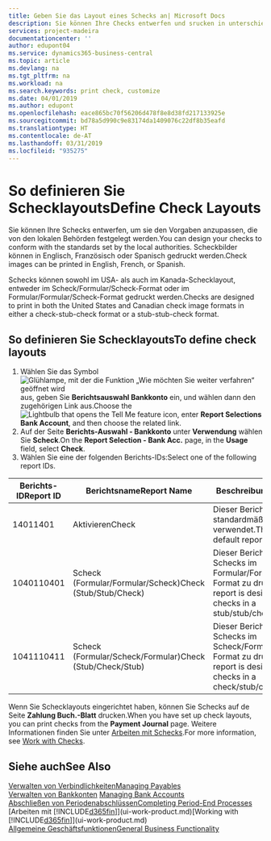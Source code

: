 ```yaml
---
title: Geben Sie das Layout eines Schecks an| Microsoft Docs
description: Sie können Ihre Checks entwerfen und srucken in unterschiedliche Formaten, um Standardwerten zu entsprechen.
services: project-madeira
documentationcenter: ''
author: edupont04
ms.service: dynamics365-business-central
ms.topic: article
ms.devlang: na
ms.tgt_pltfrm: na
ms.workload: na
ms.search.keywords: print check, customize
ms.date: 04/01/2019
ms.author: edupont
ms.openlocfilehash: eace865bc70f56206d478f8e8d38fd217133925e
ms.sourcegitcommit: bd78a5d990c9e83174da1409076c22df8b35eafd
ms.translationtype: HT
ms.contentlocale: de-AT
ms.lasthandoff: 03/31/2019
ms.locfileid: "935275"
---
```

# <a name="define-check-layouts"></a><span data-ttu-id="59a8c-103">So definieren Sie Schecklayouts</span><span class="sxs-lookup"><span data-stu-id="59a8c-103">Define Check Layouts</span></span>
<span data-ttu-id="59a8c-104">Sie können Ihre Schecks entwerfen, um sie den Vorgaben anzupassen, die von den lokalen Behörden festgelegt werden.</span><span class="sxs-lookup"><span data-stu-id="59a8c-104">You can design your checks to conform with the standards set by the local authorities.</span></span> <span data-ttu-id="59a8c-105">Scheckbilder können in Englisch, Französisch oder Spanisch gedruckt werden.</span><span class="sxs-lookup"><span data-stu-id="59a8c-105">Check images can be printed in English, French, or Spanish.</span></span>

<span data-ttu-id="59a8c-106">Schecks können sowohl im USA- als auch im Kanada-Schecklayout, entweder im Scheck/Formular/Scheck-Format oder im Formular/Formular/Scheck-Format gedruckt werden.</span><span class="sxs-lookup"><span data-stu-id="59a8c-106">Checks are designed to print in both the United States and Canadian check image formats in either a check-stub-check format or a stub-stub-check format.</span></span>

## <a name="to-define-check-layouts"></a><span data-ttu-id="59a8c-107">So definieren Sie Schecklayouts</span><span class="sxs-lookup"><span data-stu-id="59a8c-107">To define check layouts</span></span>
1. <span data-ttu-id="59a8c-108">Wählen Sie das Symbol ![Glühlampe, mit der die Funktion „Wie möchten Sie weiter verfahren“ geöffnet wird](media/ui-search/search_small.png "Wie möchten Sie weiter verfahren?") aus, geben Sie **Berichtsauswahl Bankkonto** ein, und wählen dann den zugehörigen Link aus.</span><span class="sxs-lookup"><span data-stu-id="59a8c-108">Choose the ![Lightbulb that opens the Tell Me feature](media/ui-search/search_small.png "Tell me what you want to do") icon, enter **Report Selections Bank Account**, and then choose the related link.</span></span>
2. <span data-ttu-id="59a8c-109">Auf der Seite **Berichts-Auswahl - Bankkonto** unter **Verwendung** wählen Sie **Scheck**.</span><span class="sxs-lookup"><span data-stu-id="59a8c-109">On the **Report Selection - Bank Acc.** page, in the **Usage** field, select **Check**.</span></span>
3. <span data-ttu-id="59a8c-110">Wählen Sie eine der folgenden Berichts-IDs:</span><span class="sxs-lookup"><span data-stu-id="59a8c-110">Select one of the following report IDs.</span></span>

| <span data-ttu-id="59a8c-111">Berichts-ID</span><span class="sxs-lookup"><span data-stu-id="59a8c-111">Report ID</span></span> | <span data-ttu-id="59a8c-112">Berichtsname</span><span class="sxs-lookup"><span data-stu-id="59a8c-112">Report Name</span></span> | <span data-ttu-id="59a8c-113">Beschreibung</span><span class="sxs-lookup"><span data-stu-id="59a8c-113">Description</span></span> |
| --- | --- | --- |
| <span data-ttu-id="59a8c-114">1401</span><span class="sxs-lookup"><span data-stu-id="59a8c-114">1401</span></span> |<span data-ttu-id="59a8c-115">Aktivieren</span><span class="sxs-lookup"><span data-stu-id="59a8c-115">Check</span></span> |<span data-ttu-id="59a8c-116">Dieser Bericht wird standardmäßig verwendet.</span><span class="sxs-lookup"><span data-stu-id="59a8c-116">This is the default report.</span></span> |
| <span data-ttu-id="59a8c-117">10401</span><span class="sxs-lookup"><span data-stu-id="59a8c-117">10401</span></span> |<span data-ttu-id="59a8c-118">Scheck (Formular/Formular/Scheck)</span><span class="sxs-lookup"><span data-stu-id="59a8c-118">Check (Stub/Stub/Check)</span></span> |<span data-ttu-id="59a8c-119">Dieser Bericht dient dazu, Schecks im Formular/Formular/Scheck-Format zu drucken.</span><span class="sxs-lookup"><span data-stu-id="59a8c-119">This report is designed to print checks in a stub/stub/check format.</span></span> |
| <span data-ttu-id="59a8c-120">10411</span><span class="sxs-lookup"><span data-stu-id="59a8c-120">10411</span></span> |<span data-ttu-id="59a8c-121">Scheck (Formular/Scheck/Formular)</span><span class="sxs-lookup"><span data-stu-id="59a8c-121">Check (Stub/Check/Stub)</span></span> |<span data-ttu-id="59a8c-122">Dieser Bericht dient dazu, Schecks im Scheck/Formular/Scheck-Format zu drucken.</span><span class="sxs-lookup"><span data-stu-id="59a8c-122">This report is designed to print checks in a check/stub/check format.</span></span> |

<span data-ttu-id="59a8c-123">Wenn Sie Schecklayouts eingerichtet haben, können Sie Schecks auf de Seite **Zahlung Buch.-Blatt** drucken.</span><span class="sxs-lookup"><span data-stu-id="59a8c-123">When you have set up check layouts, you can print checks from the **Payment Journal** page.</span></span> <span data-ttu-id="59a8c-124">Weitere Informationen finden Sie unter [Arbeiten mit Schecks](payables-how-work-checks.md).</span><span class="sxs-lookup"><span data-stu-id="59a8c-124">For more information, see [Work with Checks](payables-how-work-checks.md).</span></span>

## <a name="see-also"></a><span data-ttu-id="59a8c-125">Siehe auch</span><span class="sxs-lookup"><span data-stu-id="59a8c-125">See Also</span></span>
[<span data-ttu-id="59a8c-126">Verwalten von Verbindlichkeiten</span><span class="sxs-lookup"><span data-stu-id="59a8c-126">Managing Payables</span></span>](payables-manage-payables.md)  
<span data-ttu-id="59a8c-127">[Verwalten von Bankkonten](bank-manage-bank-accounts.md) </span><span class="sxs-lookup"><span data-stu-id="59a8c-127">[Managing Bank Accounts](bank-manage-bank-accounts.md) </span></span>  
[<span data-ttu-id="59a8c-128">Abschließen von Periodenabschlüssen</span><span class="sxs-lookup"><span data-stu-id="59a8c-128">Completing Period-End Processes</span></span>](year-how-complete-period-end-processes.md)  
<span data-ttu-id="59a8c-129">[Arbeiten mit [!INCLUDE[d365fin](includes/d365fin_md.md)]](ui-work-product.md)</span><span class="sxs-lookup"><span data-stu-id="59a8c-129">[Working with [!INCLUDE[d365fin](includes/d365fin_md.md)]](ui-work-product.md)</span></span>  
[<span data-ttu-id="59a8c-130">Allgemeine Geschäftsfunktionen</span><span class="sxs-lookup"><span data-stu-id="59a8c-130">General Business Functionality</span></span>](ui-across-business-areas.md)
